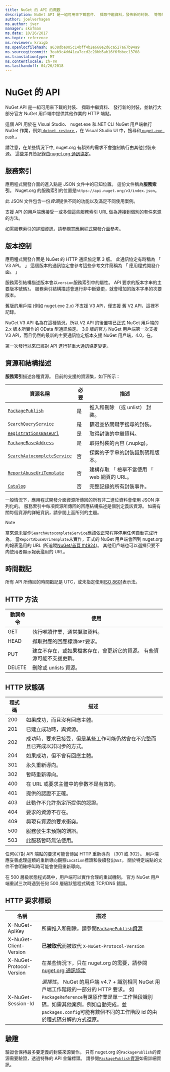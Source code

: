 ```yaml
---
title: NuGet 的 API 的概觀
description: NuGet API 是一組可用來下載套件、 擷取中繼資料，發佈新的封裝、 等等的 HTTP 端點。
author: joelverhagen
ms.author: jver
manager: skofman
ms.date: 10/26/2017
ms.topic: reference
ms.reviewer: kraigb
ms.openlocfilehash: a638dba005c14bff4b2e668e2d6ca527a67b94a9
ms.sourcegitcommit: 3eab9c4dd41ea7ccd2c28bb5ab16f6fbbec13708
ms.translationtype: MT
ms.contentlocale: zh-TW
ms.lasthandoff: 04/26/2018
---
```

# <a name="nuget-api"></a>NuGet 的 API

NuGet API 是一組可用來下載的封裝、 擷取中繼資料、 發行新的封裝，並執行大部分官方 NuGet 用戶端中提供其他作業的 HTTP 端點。

這個 API 用於在 Visual Studio、 nuget.exe 和.NET CLI NuGet 用戶端執行 NuGet 作業，例如[ `dotnet restore` ](/dotnet/articles/core/preview3/tools/dotnet-restore)，在 Visual Studio UI 中，搜尋和[ `nuget.exe push` ](../tools/cli-ref-push.md)。

請注意，在某些情況下中, nuget.org 有額外的需求不會強制執行由其他封裝來源。 這些差異皆記錄由[nuget.org 通訊協定](nuget-protocols.md)。

## <a name="service-index"></a>服務索引

應用程式開發介面的進入點是 JSON 文件中的已知位置。 這份文件稱為**服務索引**。 Nuget.org 的服務索引的位置是`https://api.nuget.org/v3/index.json`。

此 JSON 文件包含一份*資源*提供不同的功能以及滿足不同使用案例。

支援 API 的用戶端應接受一或多個這些服務索引 URL 做為連接到個別的套件來源的方法。

如需服務索引的詳細資訊，請參閱[其應用程式開發介面參考](service-index.md)。

## <a name="versioning"></a>版本控制

應用程式開發介面是 NuGet 的 HTTP 通訊協定第 3 版。 此通訊協定有時稱為 「 V3 API。 」 這個版本的通訊協定會參考這些參考文件簡稱為 「 應用程式開發介面。 」

服務索引結構描述版本會以`version`服務索引中的屬性。 API 要求的版本字串的主要版本號碼`3`。 服務索引結構描述會進行非中斷變更，就會增加的版本字串的次要版本。

舊版的用戶端 (例如 nuget.exe 2.x) 不支援 V3 API，僅支援 舊 V2 API，這裡不記錄。

NuGet V3 API 名為在這種情況，所以 V2 API 的後置項已正式 NuGet 用戶端的 2.x 版本所實作的 OData 型通訊協定。 3.0 版的官方 NuGet 用戶端第一次支援 V3 API，而且仍然的最新的主要通訊協定版本支援 NuGet 用戶端，4.0，在。 

第一次發行以來已經對 API 進行非重大通訊協定變更。

## <a name="resources-and-schema"></a>資源和結構描述

**服務索引**描述各種資源。 目前的支援的資源集，如下所示：

資源名稱                                                          | 必要 | 描述
---------------------------------------------------------------------- | -------- | -----------
[`PackagePublish`](package-publish-resource.md)                        | 是      | 推入和刪除 （或 unlist） 封裝。
[`SearchQueryService`](search-query-service-resource.md)               | 是      | 篩選並依關鍵字搜尋的封裝。
[`RegistrationsBaseUrl`](registration-base-url-resource.md)            | 是      | 取得封裝的中繼資料。
[`PackageBaseAddress`](package-base-address-resource.md)               | 是      | 取得封裝的內容 (.nupkg)。
[`SearchAutocompleteService`](search-autocomplete-service-resource.md) | 否       | 探索的子字串的封裝識別碼和版本。
[`ReportAbuseUriTemplate`](report-abuse-resource.md)                   | 否       | 建構存取 「 檢舉不當使用 「 web 網頁的 URL。
[`Catalog`](catalog-resource.md)                                       | 否       | 完整記錄的所有封裝事件。

一般情況下，應用程式開發介面資源所傳回的所有非二進位資料會使用 JSON 序列化的。 服務索引中每項資源所傳回的回應結構描述是個別定義該資源。 如需有關每個資源的詳細資訊，請參閱上面所列的主題。

> [!Note]
> 當來源未實作`SearchAutocompleteService`應該依正常程序停用任何自動完成行為。 當`ReportAbuseUriTemplate`未實作，正式的 NuGet 用戶端會回到 nuget.org 的報表濫用的 URL (所追蹤[NuGet/首頁 #4924](https://github.com/NuGet/Home/issues/4924))。 其他用戶端也可以選擇只要不向使用者顯示報表濫用的 URL。

## <a name="timestamps"></a>時間戳記

所有 API 所傳回的時間戳記是 UTC，或未指定使用[ISO 8601](https://www.iso.org/iso-8601-date-and-time-format.html)表示法。 

## <a name="http-methods"></a>HTTP 方法

動詞命令   | 使用
------ | -----------
GET    | 執行唯讀作業，通常擷取資料。
HEAD   | 擷取對應的回應標頭`GET`要求。
PUT    | 建立不存在，或如果檔案存在，會更新它的資源。 有些資源可能不支援更新。
DELETE | 刪除或 unlists 資源。

## <a name="http-status-codes"></a>HTTP 狀態碼

程式碼 | 描述
---- | -----
200  | 如果成功，而且沒有回應主體。
201  | 已建立成功時，與資源。
202  | 成功時，要求已接受，但是某些工作可能仍然會在不完整而且已完成以非同步的方式。
204  | 如果成功，但不會有回應主體。
301  | 永久重新導向。
302  | 暫時重新導向。
400  | 在 URL 或要求主體中的參數不是有效的。
401  | 提供的認證不正確。
403  | 此動作不允許指定所提供的認證。
404  | 要求的資源不存在。
409  | 與現有資源的要求衝突。
500  | 服務發生未預期的錯誤。
503  | 此服務暫時無法使用。

任何`GET`對 API 端點的要求可能會傳回 HTTP 重新導向 （301 或 302）。 用戶端應妥善處理這類的重新導向觀察`Location`標頭和後續發出`GET`。 關於特定端點的文件不會明確呼叫時可能會使用重新導向。

在 500 層級狀態程式碼中，用戶端可以實作合理的重試機制。 官方 NuGet 用戶端重試三次時遇到任何 500 層級狀態程式碼或 TCP/DNS 錯誤。

## <a name="http-request-headers"></a>HTTP 要求標頭

名稱                     | 描述
------------------------ | -----------
X-NuGet-ApiKey           | 所需推入和刪除，請參閱[`PackagePublish`資源](package-publish-resource.md)
X-NuGet-Client-Version   | **已被取代**而被取代 `X-NuGet-Protocol-Version`
X-NuGet-Protocol-Version | 在某些情況下，只在 nuget.org 的需要，請參閱[nuget.org 通訊協定](NuGet-Protocols.md)
X-NuGet-Session-Id       | *選擇性*。 NuGet 的用戶端 v4.7 + 識別相同 NuGet 用戶端工作階段的一部分的 HTTP 要求。 如`PackageReference`有還原作業是單一工作階段識別碼，如需其他案例，例如自動完成，並`packages.config`可能有數個不同的工作階段 id 的由於程式碼分解的方式還原。

## <a name="authentication"></a>驗證

驗證會保持最多要定義的封裝來源實作。 只有 nuget.org 的`PackagePublish`的資源需要驗證，透過特殊的 API 金鑰標頭。 請參閱[`PackagePublish`資源](package-publish-resource.md)如需詳細資訊。
